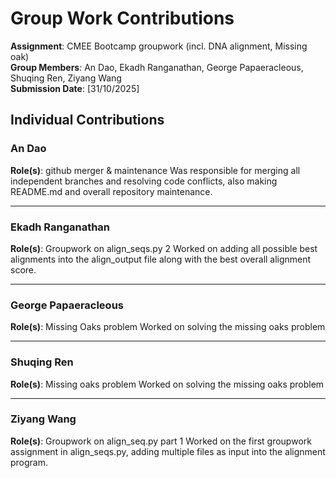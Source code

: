 # Group Work Contributions

**Assignment**: CMEE Bootcamp groupwork (incl. DNA alignment, Missing oak)  
**Group Members**: An Dao, Ekadh Ranganathan, George Papaeracleous, Shuqing Ren, Ziyang Wang  
**Submission Date**: [31/10/2025]  

## Individual Contributions

### An Dao
**Role(s)**: github merger & maintenance
Was responsible for merging all independent branches and resolving code conflicts, also making README.md and overall repository maintenance.

---

### Ekadh Ranganathan
**Role(s)**: Groupwork on align_seqs.py 2
Worked on adding all possible best alignments into the align_output file along with the best overall alignment score.

---

### George Papaeracleous
**Role(s)**: Missing Oaks problem
Worked on solving the missing oaks problem

---

### Shuqing Ren
**Role(s)**: Missing oaks problem
Worked on solving the missing oaks problem

---

### Ziyang Wang
**Role(s)**: Groupwork on align_seq.py part 1
Worked on the first groupwork assignment in align_seqs.py, adding multiple files as input into the alignment program.

